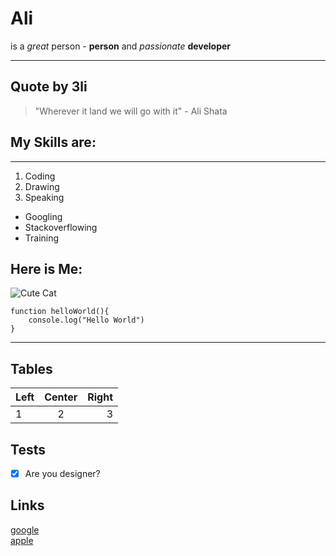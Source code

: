 # Ali

is a _great_ person - **person** and _passionate_ **developer**

---

## Quote by 3li

> "Wherever it land we will go with it" - Ali Shata

## My Skills are:

---

1. Coding
2. Drawing
3. Speaking

- Googling
- Stackoverflowing
- Training

## Here is Me:

![Cute Cat](https://placekitten.com/408/287)

```
function helloWorld(){
    console.log("Hello World")
}
```

---

## Tables

| Left | Center | Right |
| :--- | :----: | ----: |
| 1    |   2    |     3 |

## Tests

- [x] Are you designer?

## Links

[google](www.google.com)
<br>
[apple](apple.com)
